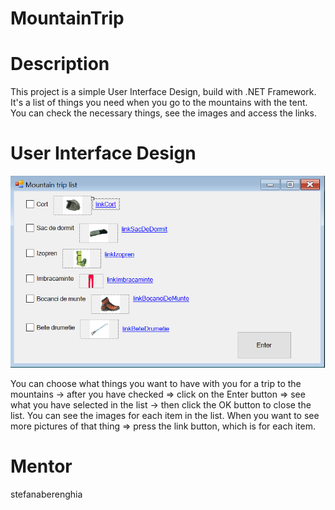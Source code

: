 # MountainTrip

# Description
This project is a simple User Interface Design, build with .NET Framework.
It's a list of things you need when you go to the mountains with the tent. 
You can check the necessary things, see the images and access the links.

# User Interface Design
![](poze%20munte/User%20Interface%20Design.png)

You can choose what things you want to have with you for a trip to the mountains -> after you have checked => click on the Enter button => see what you have selected in the list -> then click the OK button to close the list.
You can see the images for each item in the list.
When you want to see more pictures of that thing => press the link button, which is for each item.

# Mentor
stefanaberenghia
